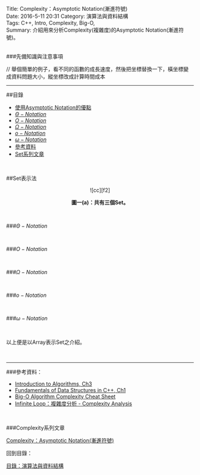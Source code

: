 Title: Complexity：Asymptotic Notation(漸進符號)  
Date: 2016-5-11 20:31 
Category: 演算法與資料結構  
Tags: C++, Intro, Complexity, Big-O,  
Summary: 介紹用來分析Complexity(複雜度)的Asymptotic Notation(漸進符號)。


</br>
###先備知識與注意事項

// 舉個簡單的例子，看不同的函數的成長速度，然後把坐標替換一下，橫坐標變成資料問題大小，縱坐標改成計算時間成本


***

##目錄

* [使用Asymptotic Notation的優點](#an)
* [$\Theta-Notation$](#tight)
* [$O-Notation$](#bo)
* [$\Omega-Notation$](#bw)
* [$o-Notation$](#so)
* [$\omega-Notation$](#sw)
* [參考資料](#ref)
* [Set系列文章](#series)


</br>

<a name="set"></a>

##Set表示法



<center>
![cc][f2]

**圖一(a)：共有三個Set。**
</center>



</br>  

<a name="tight"></a>

###$\Theta-Notation$




</br>    

<a name="bo"></a>

###$O-Notation$



</br>  

<a name="bw"></a>

###$\Omega-Notation$



</br>

<a name="so"></a>

###$o-Notation$


</br>

<a name="sw"></a>

###$\omega-Notation$




[f1]: f1.png
[f2]: f2.png



</br>  


 
以上便是以Array表示Set之介紹。


</br>

***

<a name="ref"></a>

###參考資料：

* [Introduction to Algorithms, Ch3](http://www.amazon.com/Introduction-Algorithms-Edition-Thomas-Cormen/dp/0262033844) 
* [Fundamentals of Data Structures in C++, Ch1](http://www.amazon.com/Fundamentals-Data-Structures-Ellis-Horowitz/dp/0929306376)
* [Big-O Algorithm Complexity Cheat Sheet](http://bigocheatsheet.com/)
* [Infinite Loop：複雜度分析 - Complexity Analysis](http://program-lover.blogspot.tw/2008/10/complexity-analysis.html)




<a name="series"></a>

</br>

###Complexity系列文章

[Complexity：Asymptotic Notation(漸進符號)]()  


回到目錄：

[目錄：演算法與資料結構](http://alrightchiu.github.io/SecondRound/mu-lu-yan-suan-fa-yu-zi-liao-jie-gou.html)

</br>



